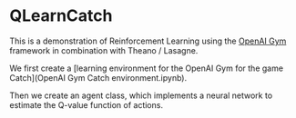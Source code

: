 # QLearnCatch

This is a demonstration of Reinforcement Learning using the [OpenAI Gym](https://gym.openai.com/)
framework in combination with Theano / Lasagne.

We first create a [learning environment for the OpenAI Gym for the game Catch](OpenAI Gym Catch environment.ipynb).

Then we create an agent class, which implements a neural network to estimate
the Q-value function of actions.
